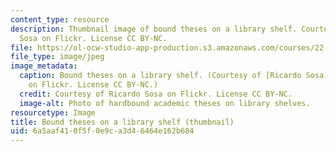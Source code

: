 ```yaml
---
content_type: resource
description: Thumbnail image of bound theses on a library shelf. Courtesy of Ricardo
  Sosa on Flickr. License CC BY-NC.
file: https://ol-ocw-studio-app-production.s3.amazonaws.com/courses/22-tht-undergraduate-thesis-tutorial-fall-2015/6a5aaf410f5f0e9ca3d46464e162b684_22-thtf15-th.jpg
file_type: image/jpeg
image_metadata:
  caption: Bound theses on a library shelf. (Courtesy of [Ricardo Sosa](https://www.flickr.com/photos/chocogato/2176357791/)
    on Flickr. License CC BY-NC.)
  credit: Courtesy of Ricardo Sosa on Flickr. License CC BY-NC.
  image-alt: Photo of hardbound academic theses on library shelves.
resourcetype: Image
title: Bound theses on a library shelf (thumbnail)
uid: 6a5aaf41-0f5f-0e9c-a3d4-6464e162b684
---
```

